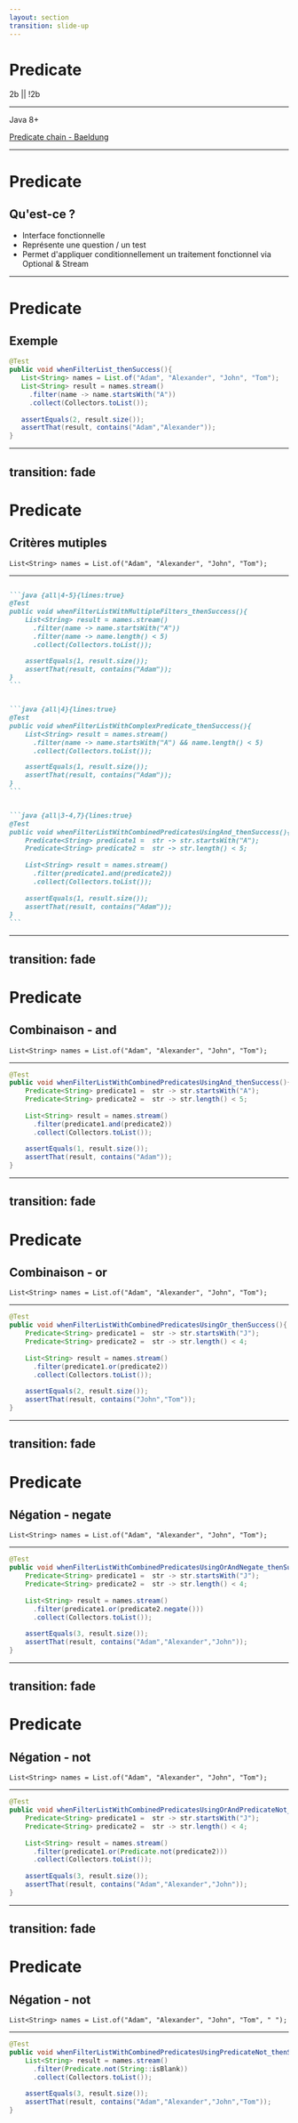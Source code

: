 ```yaml
---
layout: section
transition: slide-up
---
```


# Predicate

2b || !2b

<hr>

Java 8+

<!-- footer -->
[Predicate chain - Baeldung](https://www.baeldung.com/java-predicate-chain)

---

# Predicate

## Qu'est-ce ? 

- Interface fonctionnelle 
- Représente une question / un test
- Permet d'appliquer conditionnellement un traitement fonctionnel via Optional & Stream

---

# Predicate

## Exemple 

```java {all|5|all}{lines:true}
@Test
public void whenFilterList_thenSuccess(){
   List<String> names = List.of("Adam", "Alexander", "John", "Tom");
   List<String> result = names.stream()
     .filter(name -> name.startsWith("A"))
     .collect(Collectors.toList());
   
   assertEquals(2, result.size());
   assertThat(result, contains("Adam","Alexander"));
}
```

---
transition: fade
---

# Predicate

## Critères mutiples    

```java{all}{lines:true}
List<String> names = List.of("Adam", "Alexander", "John", "Tom");
```

<hr/>

````md magic-move

```java {all|4-5}{lines:true}
@Test
public void whenFilterListWithMultipleFilters_thenSuccess(){
    List<String> result = names.stream()
      .filter(name -> name.startsWith("A"))
      .filter(name -> name.length() < 5)
      .collect(Collectors.toList());

    assertEquals(1, result.size());
    assertThat(result, contains("Adam"));
}
```


```java {all|4}{lines:true}
@Test
public void whenFilterListWithComplexPredicate_thenSuccess(){
    List<String> result = names.stream()
      .filter(name -> name.startsWith("A") && name.length() < 5)
      .collect(Collectors.toList());

    assertEquals(1, result.size());
    assertThat(result, contains("Adam"));
}
```


```java {all|3-4,7}{lines:true}
@Test
public void whenFilterListWithCombinedPredicatesUsingAnd_thenSuccess(){
    Predicate<String> predicate1 =  str -> str.startsWith("A");
    Predicate<String> predicate2 =  str -> str.length() < 5;
  
    List<String> result = names.stream()
      .filter(predicate1.and(predicate2))
      .collect(Collectors.toList());
        
    assertEquals(1, result.size());
    assertThat(result, contains("Adam"));
}
```


````

---
transition: fade
---

# Predicate

## Combinaison - and

```java{all}{lines:true}
List<String> names = List.of("Adam", "Alexander", "John", "Tom");
```

<hr/>


```java {7}{lines:true}
@Test
public void whenFilterListWithCombinedPredicatesUsingAnd_thenSuccess(){
    Predicate<String> predicate1 =  str -> str.startsWith("A");
    Predicate<String> predicate2 =  str -> str.length() < 5;
  
    List<String> result = names.stream()
      .filter(predicate1.and(predicate2))
      .collect(Collectors.toList());
        
    assertEquals(1, result.size());
    assertThat(result, contains("Adam"));
}
```

---
transition: fade
---


# Predicate

## Combinaison - or

```java{all}{lines:true}
List<String> names = List.of("Adam", "Alexander", "John", "Tom");
```

<hr/>


```java {7}{lines:true}
@Test
public void whenFilterListWithCombinedPredicatesUsingOr_thenSuccess(){
    Predicate<String> predicate1 =  str -> str.startsWith("J");
    Predicate<String> predicate2 =  str -> str.length() < 4;
    
    List<String> result = names.stream()
      .filter(predicate1.or(predicate2))
      .collect(Collectors.toList());
    
    assertEquals(2, result.size());
    assertThat(result, contains("John","Tom"));
}
```

---
transition: fade
---


# Predicate

## Négation - negate

```java{all}{lines:true}
List<String> names = List.of("Adam", "Alexander", "John", "Tom");
```

<hr/>


```java {7}{lines:true}
@Test
public void whenFilterListWithCombinedPredicatesUsingOrAndNegate_thenSuccess(){
    Predicate<String> predicate1 =  str -> str.startsWith("J");
    Predicate<String> predicate2 =  str -> str.length() < 4;
    
    List<String> result = names.stream()
      .filter(predicate1.or(predicate2.negate()))
      .collect(Collectors.toList());
    
    assertEquals(3, result.size());
    assertThat(result, contains("Adam","Alexander","John"));
}
```

---
transition: fade
---


# Predicate

## Négation - not

```java{all}{lines:true}
List<String> names = List.of("Adam", "Alexander", "John", "Tom");
```

<hr/>


```java {7}{lines:true}
@Test
public void whenFilterListWithCombinedPredicatesUsingOrAndPredicateNot_thenSuccess(){
    Predicate<String> predicate1 =  str -> str.startsWith("J");
    Predicate<String> predicate2 =  str -> str.length() < 4;
    
    List<String> result = names.stream()
      .filter(predicate1.or(Predicate.not(predicate2)))
      .collect(Collectors.toList());
    
    assertEquals(3, result.size());
    assertThat(result, contains("Adam","Alexander","John"));
}
```

---
transition: fade
---


# Predicate

## Négation - not

```java{all}{lines:true}
List<String> names = List.of("Adam", "Alexander", "John", "Tom", " ");
```

<hr/>


```java {4}{lines:true}
@Test
public void whenFilterListWithCombinedPredicatesUsingPredicateNot_thenSuccess(){
    List<String> result = names.stream()
      .filter(Predicate.not(String::isBlank))
      .collect(Collectors.toList());
    
    assertEquals(3, result.size());
    assertThat(result, contains("Adam","Alexander","John","Tom"));
}
```
